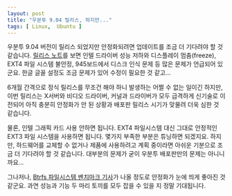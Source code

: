 ```yaml
---
layout: post
title: "우분투 9.04 릴리스, 하지만..."
tags: [ Linux,  Ubuntu ]
---
```


우분투 9.04 버전이 릴리스 되었지만 안정화되려면 업데이트를 조금 더 기다려야 할 것 같습니다. [릴리스 노트](http://www.ubuntu.com/getubuntu/releasenotes/904)를 보면 인텔 드라이버 성능 저하와 디스플레이 멈춤(freeze), EXT4 파일 시스템 불안정, 945보드에서 디스크 인식 문제 등 많은 문제가 언급되어 있군요. 한글 글꼴 설정도 조금 문제가 있어 수정이 필요한 것 같고...

6개월 간격으로 정식 릴리스를 무조건 해야 하니 발생하는 어쩔 수 없는 일이긴 하지만, 이번 릴리스는 X서버와 비디오 드라이버, 커널과 드라이버가 모두 급격하게 신기술로 이전되어 아직 충분히 안정화가 안 된 상황과 배포판 릴리스 시기가 맞물려 더욱 심한 것 같습니다.

물론, 인텔 그래픽 카드 사용 안하면 됩니다. EXT4 파일시스템 대신 그대로 안정적인 EXT3 파일 시스템을 사용하면 됩니다. 몇가지 부족한 부분은 튜닝하면 되겠지요. 하지만, 하드웨어를 교체할 수 없거나 제품에 사용하려고 계획 중이라면 아쉬운 기분으로 조금 더 기다려야 할 것 같습니다. 대부분의 문제가 굳이 우분투 배포판만의 문제는 아니니까요...

그나저나, [Btrfs 파일시스템 벤치마크 기사](http://www.linux-mag.com/id/7308/)가 나올 정도로 안정화가 눈에 띄게 좋아진 것 같군요. 과연 성능과 기능 두 마리 토끼를 모두 잡을 수 있을 지 정말 기대됩니다.
